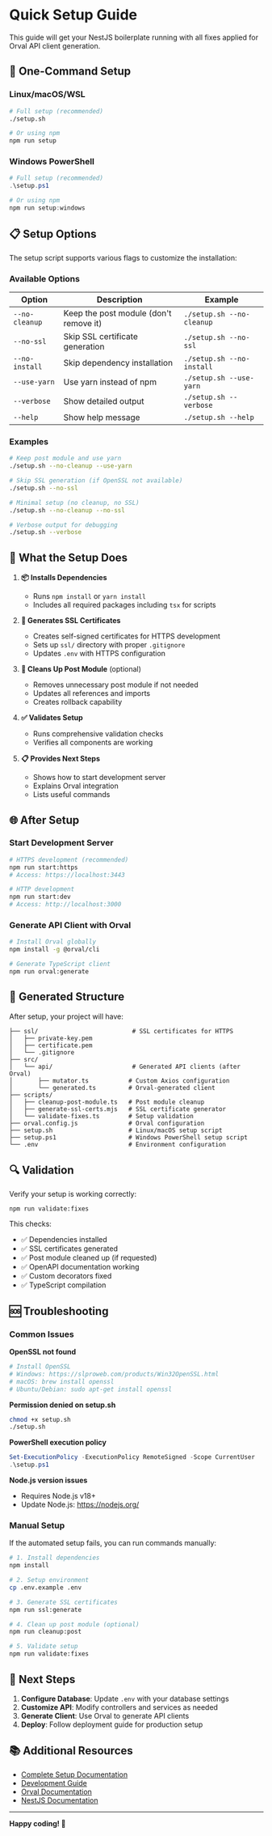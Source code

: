 # Quick Setup Guide

This guide will get your NestJS boilerplate running with all fixes applied for Orval API client generation.

## 🚀 One-Command Setup

### Linux/macOS/WSL

```bash
# Full setup (recommended)
./setup.sh

# Or using npm
npm run setup
```

### Windows PowerShell

```powershell
# Full setup (recommended)
.\setup.ps1

# Or using npm
npm run setup:windows
```

## 📋 Setup Options

The setup script supports various flags to customize the installation:

### Available Options

| Option | Description | Example |
|--------|-------------|---------|
| `--no-cleanup` | Keep the post module (don't remove it) | `./setup.sh --no-cleanup` |
| `--no-ssl` | Skip SSL certificate generation | `./setup.sh --no-ssl` |
| `--no-install` | Skip dependency installation | `./setup.sh --no-install` |
| `--use-yarn` | Use yarn instead of npm | `./setup.sh --use-yarn` |
| `--verbose` | Show detailed output | `./setup.sh --verbose` |
| `--help` | Show help message | `./setup.sh --help` |

### Examples

```bash
# Keep post module and use yarn
./setup.sh --no-cleanup --use-yarn

# Skip SSL generation (if OpenSSL not available)
./setup.sh --no-ssl

# Minimal setup (no cleanup, no SSL)
./setup.sh --no-cleanup --no-ssl

# Verbose output for debugging
./setup.sh --verbose
```

## 🔧 What the Setup Does

1. **📦 Installs Dependencies**
   - Runs `npm install` or `yarn install`
   - Includes all required packages including `tsx` for scripts

2. **🔐 Generates SSL Certificates**
   - Creates self-signed certificates for HTTPS development
   - Sets up `ssl/` directory with proper `.gitignore`
   - Updates `.env` with HTTPS configuration

3. **🧹 Cleans Up Post Module** (optional)
   - Removes unnecessary post module if not needed
   - Updates all references and imports
   - Creates rollback capability

4. **✅ Validates Setup**
   - Runs comprehensive validation checks
   - Verifies all components are working

5. **📋 Provides Next Steps**
   - Shows how to start development server
   - Explains Orval integration
   - Lists useful commands

## 🌐 After Setup

### Start Development Server

```bash
# HTTPS development (recommended)
npm run start:https
# Access: https://localhost:3443

# HTTP development
npm run start:dev
# Access: http://localhost:3000
```

### Generate API Client with Orval

```bash
# Install Orval globally
npm install -g @orval/cli

# Generate TypeScript client
npm run orval:generate
```

## 📁 Generated Structure

After setup, your project will have:

```
├── ssl/                          # SSL certificates for HTTPS
│   ├── private-key.pem
│   ├── certificate.pem
│   └── .gitignore
├── src/
│   └── api/                      # Generated API clients (after Orval)
│       ├── mutator.ts           # Custom Axios configuration
│       └── generated.ts         # Orval-generated client
├── scripts/
│   ├── cleanup-post-module.ts   # Post module cleanup
│   ├── generate-ssl-certs.mjs   # SSL certificate generator
│   └── validate-fixes.ts        # Setup validation
├── orval.config.js              # Orval configuration
├── setup.sh                     # Linux/macOS setup script
├── setup.ps1                    # Windows PowerShell setup script
└── .env                         # Environment configuration
```

## 🔍 Validation

Verify your setup is working correctly:

```bash
npm run validate:fixes
```

This checks:

- ✅ Dependencies installed
- ✅ SSL certificates generated
- ✅ Post module cleaned up (if requested)
- ✅ OpenAPI documentation working
- ✅ Custom decorators fixed
- ✅ TypeScript compilation

## 🆘 Troubleshooting

### Common Issues

**OpenSSL not found**

```bash
# Install OpenSSL
# Windows: https://slproweb.com/products/Win32OpenSSL.html
# macOS: brew install openssl
# Ubuntu/Debian: sudo apt-get install openssl
```

**Permission denied on setup.sh**

```bash
chmod +x setup.sh
./setup.sh
```

**PowerShell execution policy**

```powershell
Set-ExecutionPolicy -ExecutionPolicy RemoteSigned -Scope CurrentUser
.\setup.ps1
```

**Node.js version issues**

- Requires Node.js v18+
- Update Node.js: <https://nodejs.org/>

### Manual Setup

If the automated setup fails, you can run commands manually:

```bash
# 1. Install dependencies
npm install

# 2. Setup environment
cp .env.example .env

# 3. Generate SSL certificates
npm run ssl:generate

# 4. Clean up post module (optional)
npm run cleanup:post

# 5. Validate setup
npm run validate:fixes
```

## 🎯 Next Steps

1. **Configure Database**: Update `.env` with your database settings
2. **Customize API**: Modify controllers and services as needed
3. **Generate Client**: Use Orval to generate API clients
4. **Deploy**: Follow deployment guide for production setup

## 📚 Additional Resources

- [Complete Setup Documentation](./ORVAL_READY_FIXES.md)
- [Development Guide](./docs/development.md)
- [Orval Documentation](https://orval.dev/)
- [NestJS Documentation](https://nestjs.com/)

---

**Happy coding! 🚀**

